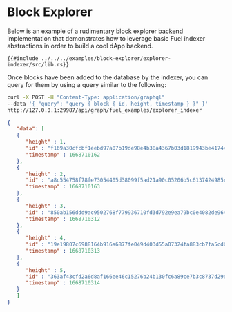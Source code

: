 # Block Explorer

Below is an example of a rudimentary block explorer backend implementation that demonstrates how to leverage basic Fuel indexer abstractions in order to build a cool dApp backend.

```rust,ignore
{{#include ../../../examples/block-explorer/explorer-indexer/src/lib.rs}}
```

Once blocks have been added to the database by the indexer, you can query for them by using a query similar to the following:

```sh
curl -X POST -H "Content-Type: application/graphql" 
--data '{ "query": "query { block { id, height, timestamp } }" }' 
http://127.0.0.1:29987/api/graph/fuel_examples/explorer_indexer
```

```json
{
   "data": [
   {
      "height" : 1,
      "id" : "f169a30cfcbf1eebd97a07b19de98e4b38a4367b03d1819943be41744339d38a",
      "timestamp" : 1668710162
   },
   {
      "height" : 2,
      "id" : "a8c554758f78fe73054405d38099f5ad21a90c05206b5c6137424985c8fd10c7",
      "timestamp" : 1668710163
   },
   {
      "height" : 3,
      "id" : "850ab156ddd9ac9502768f779936710fd3d792e9ea79bc0e4082de96450b5174",
      "timestamp" : 1668710312
   },
   {
      "height" : 4,
      "id" : "19e19807c6988164b916a6877fe049d403d55a07324fa883cb7fa5cdb33438e2",
      "timestamp" : 1668710313
   },
   {
      "height" : 5,
      "id" : "363af43cfd2a6d8af166ee46c15276b24b130fc6a89ce7b3c8737d29d6d0e1bb",
      "timestamp" : 1668710314
   }
   ]
}
```
